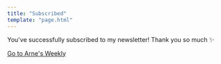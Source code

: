 ```yaml
---
title: "Subscribed"
template: "page.html"
---
```


You've successfully subscribed to my newsletter!
Thank you so much ✨

[Go to Arne's Weekly](/weekly)
